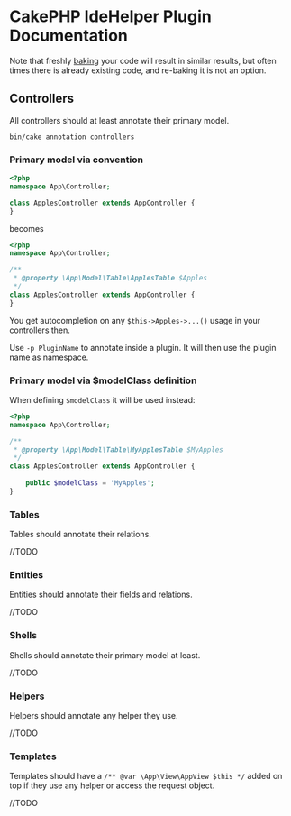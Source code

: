 #  CakePHP IdeHelper Plugin Documentation

Note that freshly [baking](https://github.com/cakephp/bake) your code will result in similar results,
but often times there is already existing code, and re-baking it is not an option.

## Controllers
All controllers should at least annotate their primary model.

```
bin/cake annotation controllers
```

### Primary model via convention
```php
<?php
namespace App\Controller;

class ApplesController extends AppController {
}
```
becomes
```php
<?php
namespace App\Controller;

/**
 * @property \App\Model\Table\ApplesTable $Apples
 */
class ApplesController extends AppController {
}
```
You get autocompletion on any `$this->Apples->...()` usage in your controllers then.

Use `-p PluginName` to annotate inside a plugin. It will then use the plugin name as namespace.

### Primary model via $modelClass definition
When defining `$modelClass` it will be used instead:
```php
<?php
namespace App\Controller;

/**
 * @property \App\Model\Table\MyApplesTable $MyApples
 */
class ApplesController extends AppController {
	
	public $modelClass = 'MyApples';
}
```

### Tables
Tables should annotate their relations.

//TODO


### Entities
Entities should annotate their fields and relations.

//TODO

### Shells
Shells should annotate their primary model at least.

//TODO


### Helpers
Helpers should annotate any helper they use.

//TODO

### Templates
Templates should have a `/** @var \App\View\AppView $this */` added on top if they use any helper or access the request object.

//TODO
